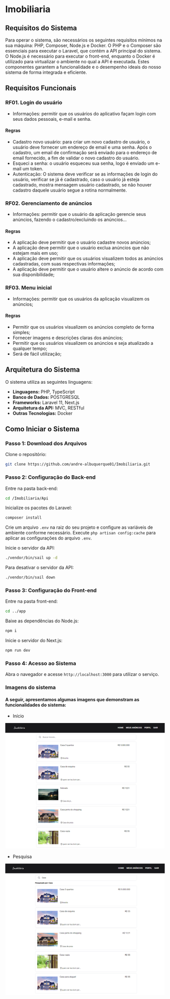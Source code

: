 # Imobiliaria

## Requisitos do Sistema

Para operar o sistema, são necessários os seguintes requisitos mínimos na sua máquina: PHP, Composer, Node.js e Docker. O PHP e o Composer são essenciais para executar o Laravel, que contém a API principal do sistema. O Node.js é necessário para executar o front-end, enquanto o Docker é utilizado para virtualizar o ambiente no qual a API é executada. Estes componentes garantem a funcionalidade e o desempenho ideais do nosso sistema de forma integrada e eficiente.

## Requisitos Funcionais

### RF01. Login do usuário

- Informações: permitir que os usuários do aplicativo façam login com seus dados pessoais, e-mail e senha.

#### Regras

- Cadastro novo usuário: para criar um novo cadastro de usuário, o usuário deve fornecer um endereço de email e uma senha. Após o cadastro, um email de confirmação será enviado para o endereço de email fornecido, a fim de validar o novo cadastro do usuário.
- Esqueci a senha: o usuário esqueceu sua senha, logo é enviado um e-mail um token.
- Autenticação: O sistema deve verificar se as informações de login do usuário, verificar se já é cadastrado, caso o usuário já esteja cadastrado, mostra mensagem usuário cadastrado, se não houver cadastro daquele usuário segue a rotina normalmente.

### RF02. Gerenciamento de anúncios

- Informações: permitir que o usuário da aplicação gerencie seus anúncios, fazendo o cadastro/excluindo os anúncios...

#### Regras

- A aplicação deve permitir que o usuário cadastre novos anúncios;
- A aplicação deve permitir que o usuário exclua anúncios que não estejam mais em uso;
- A aplicação deve permitir que os usuários visualizem todos as anúncios cadastradas, com suas respectivas informações;
- A aplicação deve permitir que o usuário altere o anúncio de acordo com sua disponibilidade;

### RF03. Menu inicial

- Informações: permitir que os usuários da aplicação visualizem os anúncios;

#### Regras

- Permitir que os usuários visualizem os anúncios completo de forma simples;
- Fornecer imagens e descrições claras dos anúncios;
- Permitir que os usuários visualizem os anúncios e seja atualizado a qualquer tempo;
- Será de fácil utilização;

## Arquitetura do Sistema

O sistema utiliza as seguintes linguagens:

- **Linguagens:** PHP, TypeScript
- **Banco de Dados:** POSTGRESQL
- **Frameworks:** Laravel 11, Next.js
- **Arquitetura da API:** MVC, RESTful
- **Outras Tecnologias:** Docker

## Como Iniciar o Sistema

### Passo 1: Download dos Arquivos

Clone o repositório:

```bash
git clone https://github.com/andre-albuquerque01/Imobiliaria.git
```

### Passo 2: Configuração do Back-end

Entre na pasta back-end:

```bash
cd /Imobiliaria/Api
```

Inicialize os pacotes do Laravel:

```php
composer install
```

Crie um arquivo `.env` na raiz do seu projeto e configure as variáveis de ambiente conforme necessário.
Execute `php artisan config:cache` para aplicar as configurações do arquivo `.env`.

Inicie o servidor da API:

```bash
./vendor/bin/sail up -d
```

Para desativar o servidor da API:

```bash
./vendor/bin/sail down
```

### Passo 3: Configuração do Front-end

Entre na pasta front-end:

```bash
cd ../app
```

Baixe as dependências do Node.js:

```bash
npm i
```

Inicie o servidor do Next.js:

```bash
npm run dev
```

### Passo 4: Acesso ao Sistema

Abra o navegador e acesse `http://localhost:3000` para utilizar o serviço.

### Imagens do sistema

#### A seguir, apresentamos algumas imagens que demonstram as funcionalidades do sistema:

- Início

<img src="assets/index.png" alt="Index" />

- Pesquisa

<img src="assets/search.png" alt="Pesquisa" />
